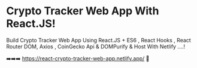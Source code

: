 # Crypto Tracker Web App With React.JS!

Build Crypto Tracker Web App Using React.JS + ES6 , React Hooks , React Router DOM, Axios , CoinGecko Api & DOMPurify & Host With Netlify ....!

➡️➡️➡️ https://react-crypto-tracker-web-app.netlify.app/ 🚀